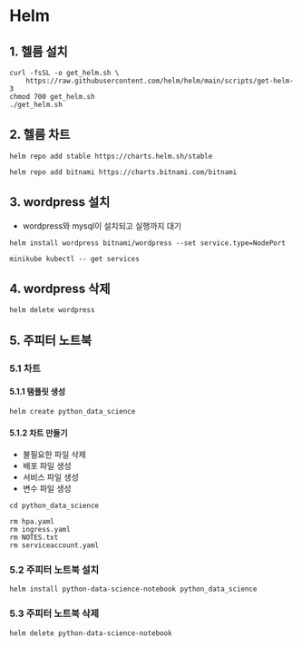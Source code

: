 # Helm

## 1. 헬름 설치

```text
curl -fsSL -o get_helm.sh \
    https://raw.githubusercontent.com/helm/helm/main/scripts/get-helm-3
chmod 700 get_helm.sh
./get_helm.sh
```

## 2. 헬름 차트

```text
helm repo add stable https://charts.helm.sh/stable

helm repo add bitnami https://charts.bitnami.com/bitnami
```

## 3. wordpress 설치

-   wordpress와 mysql이 설치되고 실행까지 대기

```text
helm install wordpress bitnami/wordpress --set service.type=NodePort

minikube kubectl -- get services
```

## 4. wordpress 삭제

```text
helm delete wordpress
```

## 5. 주피터 노트북

### 5.1 차트

#### 5.1.1 탬플릿 생성

```text
helm create python_data_science
```

#### 5.1.2 차트 만들기

-   불필요한 파일 삭제
-   배포 파일 생성
-   서비스 파일 생성
-   변수 파일 생성

```text
cd python_data_science

rm hpa.yaml
rm ingress.yaml
rm NOTES.txt
rm serviceaccount.yaml
```

### 5.2 주피터 노트북 설치

```text
helm install python-data-science-notebook python_data_science
```

### 5.3 주피터 노트북 삭제

```text
helm delete python-data-science-notebook
```
